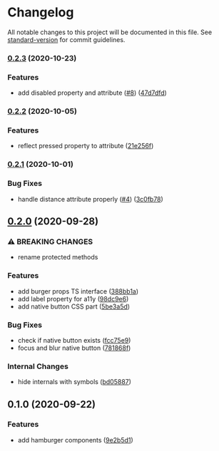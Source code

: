 # Changelog

All notable changes to this project will be documented in this file. See [standard-version](https://github.com/conventional-changelog/standard-version) for commit guidelines.

### [0.2.3](https://github.com/web-padawan/vanilla-hamburger/compare/v0.2.2...v0.2.3) (2020-10-23)


### Features

* add disabled property and attribute ([#8](https://github.com/web-padawan/vanilla-hamburger/issues/8)) ([47d7dfd](https://github.com/web-padawan/vanilla-hamburger/commit/47d7dfd75385e990fd26b10206fdba40b809fc65))

### [0.2.2](https://github.com/web-padawan/vanilla-hamburger/compare/v0.2.1...v0.2.2) (2020-10-05)


### Features

* reflect pressed property to attribute ([21e256f](https://github.com/web-padawan/vanilla-hamburger/commit/21e256f0b4c07bad4bdcbfcaa0874068817b9769))

### [0.2.1](https://github.com/web-padawan/vanilla-hamburger/compare/v0.2.0...v0.2.1) (2020-10-01)


### Bug Fixes

* handle distance attribute properly ([#4](https://github.com/web-padawan/vanilla-hamburger/issues/4)) ([3c0fb78](https://github.com/web-padawan/vanilla-hamburger/commit/3c0fb78e5460e7ffd9c5c068a4e4ae44382c8c52))

## [0.2.0](https://github.com/web-padawan/vanilla-hamburger/compare/v0.1.0...v0.2.0) (2020-09-28)


### ⚠ BREAKING CHANGES

* rename protected methods

### Features

* add burger props TS interface ([388bb1a](https://github.com/web-padawan/vanilla-hamburger/commit/388bb1a12b2300fca7dd89d459bc718027104338))
* add label property for a11y ([98dc9e6](https://github.com/web-padawan/vanilla-hamburger/commit/98dc9e64b6f50abe61e4896d688f1b110e878005))
* add native button CSS part ([5be3a5d](https://github.com/web-padawan/vanilla-hamburger/commit/5be3a5d8d81955b603bfb58113ab7ef15be60554))


### Bug Fixes

* check if native button exists ([fcc75e9](https://github.com/web-padawan/vanilla-hamburger/commit/fcc75e9371d90241e004c952a930cabf27afc4ee))
* focus and blur native button ([781868f](https://github.com/web-padawan/vanilla-hamburger/commit/781868fdd4185b1ecad362c1448a2e86ad1c4642))


### Internal Changes

* hide internals with symbols ([bd05887](https://github.com/web-padawan/vanilla-hamburger/commit/bd05887fef91d66fea668ffe3fde6539efbe329b))

## 0.1.0 (2020-09-22)


### Features

* add hamburger components ([9e2b5d1](https://github.com/web-padawan/vanilla-hamburger/commit/9e2b5d1dad25cf74f161b317be7686ecb002e81e))
